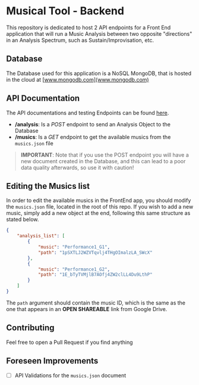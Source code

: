 # Musical Tool - Backend

This repository is dedicated to host 2 API endpoints for a Front End application that will run a Music Analysis between two opposite 
"directions" in an Analysis Spectrum, such as Sustain/Improvisation, etc. 

## Database

The Database used for this application is a NoSQL MongoDB, that is hosted in the cloud at [www.mongodb.com](www.mongodb.com)

## API Documentation

The API documentations and testing Endpoints can be found [here](https://music-tool-api.herokuapp.com/docs). 

- **/analysis**: Is a *POST* endpoint to send an Analysis Object to the Database
- **/musics**: Is a *GET* endpoint to get the available musics from the `musics.json` file

>**IMPORTANT**: Note that if you use the POST endpoint you will have a new document created in the Database, and this can lead to a poor 
>data quality afterwards, so use it with caution!

## Editing the Musics list

In order to edit the available musics in the FrontEnd app, you should modify the `musics.json` file, located in the root of this repo. 
If you wish to add a new music, simply add a new object at the end, following this same structure as stated below.

```json
{
    "analysis_list": [
        {
            "music": "Performance1_G1",
            "path": "1pSXTLJ2WZVTqvlj4THgOImalzLA_SWcX"
        },
        {
            "music": "Performance1_G2",
            "path": "1E_bTyTVMjlB7AOfj4ZW2clLL4Du9LthP"
        }
    ]
}
```

The `path` argument should contain the music ID, which is the same as the one that appears in an **OPEN SHAREABLE** link from Google Drive.

## Contributing 

Feel free to open a Pull Request if you find anything 

## Foreseen Improvements
- [ ] API Validations for the `musics.json` document
